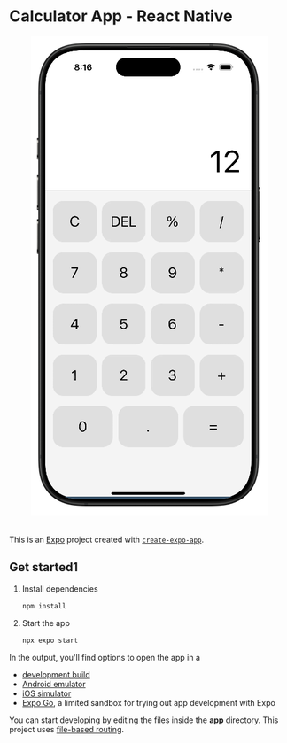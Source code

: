 # Calculator App - React Native

<div align="center">

<img alt="calculator app" src="images/Screenshot.png">

</div>

<br />

This is an [Expo](https://expo.dev) project created with [`create-expo-app`](https://www.npmjs.com/package/create-expo-app).

## Get started1

1. Install dependencies

   ```bash
   npm install
   ```

2. Start the app

   ```bash
   npx expo start
   ```

In the output, you'll find options to open the app in a

- [development build](https://docs.expo.dev/develop/development-builds/introduction/)
- [Android emulator](https://docs.expo.dev/workflow/android-studio-emulator/)
- [iOS simulator](https://docs.expo.dev/workflow/ios-simulator/)
- [Expo Go](https://expo.dev/go), a limited sandbox for trying out app development with Expo

You can start developing by editing the files inside the **app** directory. This project uses [file-based routing](https://docs.expo.dev/router/introduction).
